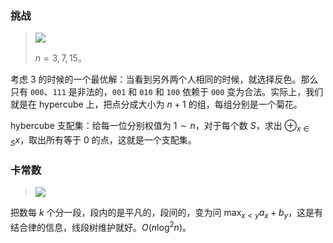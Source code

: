 ### 挑战

> ![](./p59.png)
>
> $n=3,7,15$。

考虑 $3$ 的时候的一个最优解：当看到另外两个人相同的时候，就选择反色。那么只有 `000`、`111` 是非法的，`001` 和 `010` 和 `100` 依赖于 `000` 变为合法。实际上，我们就是在 hypercube 上，把点分成大小为 $n+1$ 的组，每组分别是一个菊花。

hybercube 支配集：给每一位分别权值为 $1\sim n$，对于每个数 $S$，求出 $\oplus_{x\in S}x$，取出所有等于 $0$ 的点，这就是一个支配集。

### 卡常数

> ![](./p60.png)

把数每 $k$ 个分一段，段内的是平凡的，段间的，变为问 $\max_{x<y}a_x+b_y$，这是有结合律的信息，线段树维护就好。$O(n\log^2 n)$。

